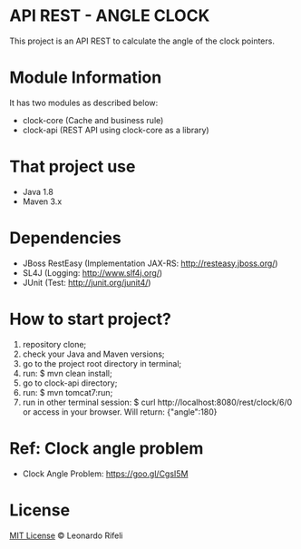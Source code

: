 API REST - ANGLE CLOCK
=====================

This project is an API REST to calculate the angle of the clock pointers.

Module Information
========================

It has two modules as described below:

* clock-core (Cache and business rule)
* clock-api (REST API using clock-core as a library)

That project use
========================

* Java 1.8
* Maven 3.x

Dependencies
========================

* JBoss RestEasy (Implementation JAX-RS: http://resteasy.jboss.org/)
* SL4J (Logging: http://www.slf4j.org/)
* JUnit (Test: http://junit.org/junit4/)

How to start project?
========================

1. repository clone;
2. check your Java and Maven versions;
3. go to the project root directory in terminal;
4. run: $ mvn clean install;
5. go to clock-api directory;
6. run: $ mvn tomcat7:run;
7. run in other terminal session: $ curl http://localhost:8080/rest/clock/6/0 or access in your browser. Will return: {"angle":180}

Ref: Clock angle problem
========================

* Clock Angle Problem: https://goo.gl/CgsI5M

License
========================

[MIT License](http://leonardorifeli.mit-license.org/) © Leonardo Rifeli